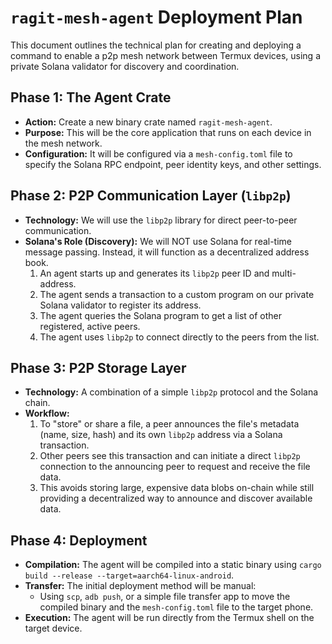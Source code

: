 # `ragit-mesh-agent` Deployment Plan

This document outlines the technical plan for creating and deploying a command to enable a p2p mesh network between Termux devices, using a private Solana validator for discovery and coordination.

## Phase 1: The Agent Crate

-   **Action:** Create a new binary crate named `ragit-mesh-agent`.
-   **Purpose:** This will be the core application that runs on each device in the mesh network.
-   **Configuration:** It will be configured via a `mesh-config.toml` file to specify the Solana RPC endpoint, peer identity keys, and other settings.

## Phase 2: P2P Communication Layer (`libp2p`)

-   **Technology:** We will use the `libp2p` library for direct peer-to-peer communication.
-   **Solana's Role (Discovery):** We will NOT use Solana for real-time message passing. Instead, it will function as a decentralized address book.
    1.  An agent starts up and generates its `libp2p` peer ID and multi-address.
    2.  The agent sends a transaction to a custom program on our private Solana validator to register its address.
    3.  The agent queries the Solana program to get a list of other registered, active peers.
    4.  The agent uses `libp2p` to connect directly to the peers from the list.

## Phase 3: P2P Storage Layer

-   **Technology:** A combination of a simple `libp2p` protocol and the Solana chain.
-   **Workflow:**
    1.  To "store" or share a file, a peer announces the file's metadata (name, size, hash) and its own `libp2p` address via a Solana transaction.
    2.  Other peers see this transaction and can initiate a direct `libp2p` connection to the announcing peer to request and receive the file data.
    3.  This avoids storing large, expensive data blobs on-chain while still providing a decentralized way to announce and discover available data.

## Phase 4: Deployment

-   **Compilation:** The agent will be compiled into a static binary using `cargo build --release --target=aarch64-linux-android`.
-   **Transfer:** The initial deployment method will be manual:
    -   Using `scp`, `adb push`, or a simple file transfer app to move the compiled binary and the `mesh-config.toml` file to the target phone.
-   **Execution:** The agent will be run directly from the Termux shell on the target device.

